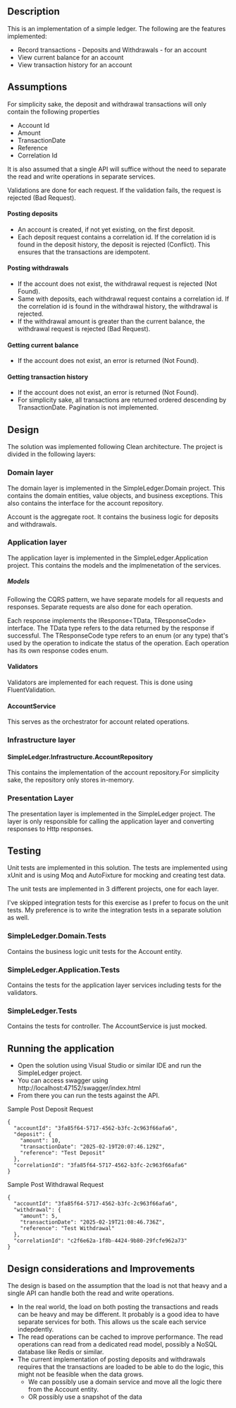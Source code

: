 ## Description

This is an implementation of a simple ledger. The following are the features implemented:
- Record transactions - Deposits and Withdrawals - for an account
- View current balance for an account
- View transaction history for an account

## Assumptions

For simplicity sake, the deposit and withdrawal transactions will only contain the following properties
- Account Id
- Amount
- TransactionDate
- Reference
- Correlation Id

It is also assumed that a single API will suffice without the need to separate the read and write operations in separate services.

Validations are done for each request. If the validation fails, the request is rejected (Bad Request).

#### Posting deposits
- An account is created, if not yet existing, on the first deposit.
- Each deposit request contains a correlation id. If the correlation id is found in the deposit history, the deposit is rejected (Conflict). This ensures that the transactions are idempotent.

#### Posting withdrawals
- If the account does not exist, the withdrawal request is rejected (Not Found).
- Same with deposits, each withdrawal request contains a correlation id. If the correlation id is found in the withdrawal history, the withdrawal is rejected. 
- If the withdrawal amount is greater than the current balance, the withdrawal request is rejected (Bad Request).

#### Getting current balance
- If the account does not exist, an error is returned (Not Found).

#### Getting transaction history
- If the account does not exist, an error is returned (Not Found).
- For simplicity sake, all transactions are returned ordered descending by TransactionDate. Pagination is not implemented.

## Design
The solution was implemented following Clean architecture. The project is divided in the following layers:

### Domain layer
The domain layer is implemented in the SimpleLedger.Domain project. This contains the domain entities, value objects, and business exceptions.
This also contains the interface for the account repository.

Account is the aggregate root. It contains the business logic for deposits and withdrawals.

### Application layer
The application layer is implemented in the SimpleLedger.Application project. This contains the models and the implmenetation of the services.

##### Models
Following the CQRS pattern, we have separate models for all requests and responses. Separate requests are also done for each operation.

Each response implements the IResponse<TData, TResponseCode> interface. The TData type refers to the data returned by the response if successful. 
The TResponseCode type refers to an enum (or any type) that's used by the operation to indicate the status of the operation. 
Each operation has its own response codes enum.

#### Validators
Validators are implemented for each request. This is done using FluentValidation.

#### AccountService
This serves as the orchestrator for account related operations.

### Infrastructure layer
#### SimpleLedger.Infrastructure.AccountRepository
This contains the implementation of the account repository.For simplicity sake, the repository only stores in-memory.

### Presentation Layer
The presentation layer is implemented in the SimpleLedger project. The layer is only responsible for calling the application layer and converting responses to Http responses.

## Testing
Unit tests are implemented in this solution. The tests are implemented using xUnit and is using Moq and AutoFixture for mocking and creating test data.

The unit tests are implemented in 3 different projects, one for each layer.

I've skipped integration tests for this exercise as I prefer to focus on the unit tests. My preference is to write the integration tests in a separate solution as well.

### SimpleLedger.Domain.Tests
Contains the business logic unit tests for the Account entity.
### SimpleLedger.Application.Tests
Contains the tests for the application layer services including tests for the validators.
### SimpleLedger.Tests
Contains the tests for controller. The AccountService is just mocked.

## Running the application
- Open the solution using Visual Studio or similar IDE and run the SimpleLedger project. 
- You can access swagger using http://localhost:47152/swagger/index.html
- From there you can run the tests against the API.

Sample Post Deposit Request
```
{
  "accountId": "3fa85f64-5717-4562-b3fc-2c963f66afa6",
  "deposit": {
    "amount": 10,
    "transactionDate": "2025-02-19T20:07:46.129Z",
    "reference": "Test Deposit"
  },
  "correlationId": "3fa85f64-5717-4562-b3fc-2c963f66afa6"
}
```

Sample Post Withdrawal Request
```
{
  "accountId": "3fa85f64-5717-4562-b3fc-2c963f66afa6",
  "withdrawal": {
    "amount": 5,
    "transactionDate": "2025-02-19T21:08:46.736Z",
    "reference": "Test Withdrawal"
  },
  "correlationId": "c2f6e62a-1f8b-4424-9b80-29fcfe962a73"
}
```

## Design considerations and Improvements
The design is based on the assumption that the load is not that heavy and a single API can handle both the read and write operations.

- In the real world, the load on both posting the transactions and reads can be heavy and may be different. It probably is a good idea to have separate services for both. This allows us the scale each service indepdently.
- The read operations can be cached to improve performance. The read operations can read from a dedicated read model, possibly a NoSQL database like Redis or similar.
- The current implementation of posting deposits and withdrawals requires that the transactions are loaded to be able to do the logic, this might not be feasible when the data grows.
    - We can possibly use a domain service and move all the logic there from the Account entity.
    - OR possibly use a snapshot of the data